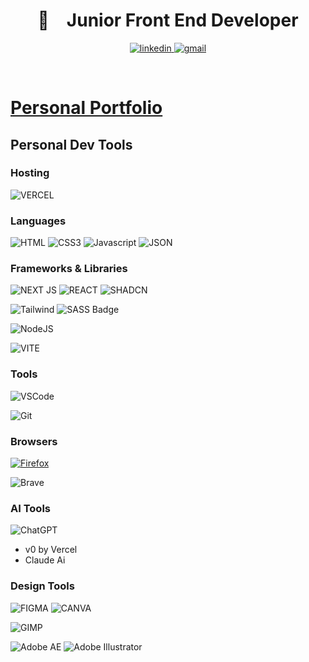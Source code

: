 
<h1 align="center">🚀&emsp;Junior Front End Developer</h1>


<p align="center">
 <a href="https://www.linkedin.com/in/calebsimdev/" target="_blank">
  <img src="https://img.shields.io/badge/LinkedIn-0077B5?style=for-the-badge&logo=linkedin&logoColor=white" alt="linkedin"/>
 </a>
 <a href="#" target="_blank">
  <img src="https://img.shields.io/badge/Gmail-D14836?style=for-the-badge&logo=gmail&logoColor=white" alt="gmail"/>
</p>

</br>

<p>

#  <b> <a target="_blank" href="https://personal-work-portfolio.vercel.app/">Personal Portfolio</a> </b>

## Personal Dev Tools

### Hosting
![VERCEL](https://img.shields.io/badge/Vercel-000000?style=for-the-badge&logo=vercel&logoColor=white)

### Languages
![HTML](https://img.shields.io/badge/HTML5-E34F26?style=for-the-badge&logo=html5&logoColor=white)
![CSS3](https://img.shields.io/badge/CSS3-1572B6?style=for-the-badge&logo=css3&logoColor=white)
![Javascript](https://img.shields.io/badge/Javascript-F0DB4F?style=for-the-badge&labelColor=black&logo=javascript&logoColor=F0DB4F)
![JSON](https://img.shields.io/badge/json-5E5C5C?style=for-the-badge&logo=json&logoColor=white)

### Frameworks & Libraries
![NEXT JS](https://img.shields.io/badge/next%20js-000000?style=for-the-badge&logo=nextdotjs&logoColor=white)
![REACT](https://img.shields.io/badge/React-20232A?style=for-the-badge&logo=react&logoColor=61DAFB)
![SHADCN](https://img.shields.io/badge/shadcn%2Fui-000000?style=for-the-badge&logo=shadcnui&logoColor=white)

![Tailwind](https://img.shields.io/badge/Tailwind_CSS-092749?style=for-the-badge&logo=tailwindcss&logoColor=06B6D4&labelColor=000000)
![SASS Badge](https://img.shields.io/badge/Sass-CC6699?style=for-the-badge&logo=sass&logoColor=white)

![NodeJS](https://img.shields.io/badge/Node%20js-339933?style=for-the-badge&logo=nodedotjs&logoColor=white)

![VITE](https://img.shields.io/badge/Vite-B73BFE?style=for-the-badge&logo=vite&logoColor=FFD62E)

### Tools
![VSCode](https://img.shields.io/badge/Visual_Studio-0078d7?style=for-the-badge&logo=visual%20studio&logoColor=white)

![Git](https://img.shields.io/badge/Git-F05032?style=for-the-badge&logo=git&logoColor=white)

### Browsers
[![Firefox](https://img.shields.io/badge/Firefox-FF7139?style=for-the-badge&logo=Firefox-Browser&logoColor=white)](https://www.mozilla.org/en-US/firefox/new/)

![Brave](https://img.shields.io/badge/Brave-FB542B?style=for-the-badge&logo=Brave&logoColor=white)

### AI Tools
![ChatGPT](https://img.shields.io/badge/chatGPT-74aa9c?style=for-the-badge&logo=openai&logoColor=white)
- v0 by Vercel
- Claude Ai

### Design Tools
![FIGMA](https://img.shields.io/badge/Figma-F24E1E?style=for-the-badge&logo=figma&logoColor=white)
![CANVA](https://img.shields.io/badge/Canva-%2300C4CC.svg?&style=for-the-badge&logo=Canva&logoColor=white)

![GIMP](https://img.shields.io/badge/gimp-5C5543?style=for-the-badge&logo=gimp&logoColor=white)

![Adobe AE](https://img.shields.io/badge/Adobe%20after%20affects-CF96FD?style=for-the-badge&logo=Adobe%20after%20effects&logoColor=393665)
![Adobe Illustrator](https://img.shields.io/badge/Adobe%20Illustrator-FF9A00?style=for-the-badge&logo=adobe%20illustrator&logoColor=white)
<br/>


<br/>




